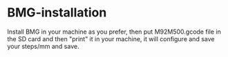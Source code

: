 # BMG-installation
Install BMG in your machine as you prefer, then put M92M500.gcode file in the SD card and then "print" it in your machine, it will configure and save your steps/mm and save.
